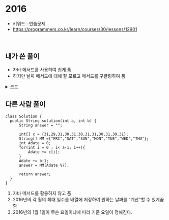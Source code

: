 # 2016
- 키워드 : 연습문제 
- https://programmers.co.kr/learn/courses/30/lessons/12901

<br>

## 내가 쓴 풀이
- 자바 메서드를 사용하여 쉽게 품 
- 하지만 날짜 메서드에 대해 잘 모르고 메서드를 구글링하여 품 

<details>
<summary>코드</summary>
<div markdown="1">     

```
import java.util.Calendar;

public class ex04 {
	
	public static void main(String[] args) {
		System.out.println(solution(1, 1));
	}

	public static String solution(int a, int b) {
        String answer = "";
        
        Calendar cal = Calendar.getInstance();
		
		cal.set(Calendar.YEAR, 2016);
		cal.set(Calendar.MONTH, a-1);
		cal.set(Calendar.DATE, b);
		
		int day = cal.get(Calendar.DAY_OF_WEEK);
		
		switch(day) {
		case 1: 
			answer = "SUN";
			break;
		case 2:
			answer = "MON";
			break;
		case 3:
			answer = "TUE";
			break;
		case 4:
			answer = "WED";
			break;
		case 5:
			answer = "THU";
			break;
		case 6:
			answer = "FRI";
			break;
		case 7:
			answer = "SAT";
			break;
		}
		
        return answer;
    }
}
```

</div>
</details>



## 다른 사람 풀이
```
class Solution {
  public String solution(int a, int b) {
      String answer = "";

      int[] c = {31,29,31,30,31,30,31,31,30,31,30,31};
      String[] MM ={"FRI","SAT","SUN","MON","TUE","WED","THU"};
      int Adate = 0;
      for(int i = 0 ; i< a-1; i++){
          Adate += c[i];
      }
      Adate += b-1;
      answer = MM[Adate %7];

      return answer;
  }
}
```
1. 자바 메서드를 활용하지 않고 품 
2. 2016년의 각 월의 최대 일수를 배열에 저장하여 원하는 날짜를 "계산"할 수 있게끔 함 
3. 2016년의 1월 1일이 무슨 요일이냐에 따라 기준 요일이 정해진다.

